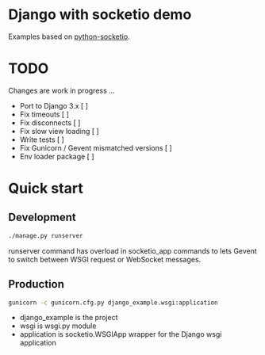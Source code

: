 # Django with socketio demo

Examples based on [python-socketio](https://github.com/miguelgrinberg/python-socketio/).

# TODO

Changes are work in progress ...

- Port to Django 3.x        [ ]
- Fix timeouts              [ ]
- Fix disconnects           [ ]
- Fix slow view loading     [ ]
- Write tests               [ ]
- Fix Gunicorn / Gevent
   mismatched versions      [ ] 
- Env loader package        [ ]

   
# Quick start

## Development

```bash
./manage.py runserver
```

runserver command has overload in socketio_app
commands to lets Gevent to switch between WSGI request
or WebSocket messages.

## Production

```bash
gunicorn -c gunicorn.cfg.py django_example.wsgi:application
```

- django_example is the project 
- wsgi is wsgi.py module
- application is socketio.WSGIApp wrapper for the Django wsgi application